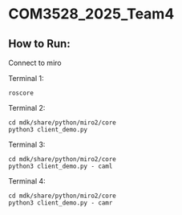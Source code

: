 # COM3528_2025_Team4



## How to Run:

Connect to miro

Terminal 1:
```
roscore
```

Terminal 2:
```
cd mdk/share/python/miro2/core
python3 client_demo.py
```

Terminal 3:
```
cd mdk/share/python/miro2/core
python3 client_demo.py - caml
```

Terminal 4:
```
cd mdk/share/python/miro2/core
python3 client_demo.py - camr
```
